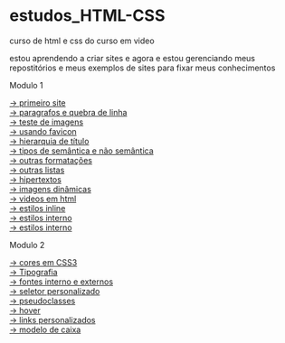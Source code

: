 # estudos_HTML-CSS

curso de html e css do curso em video

estou aprendendo a criar sites e agora e estou gerenciando meus repostitórios e meus exemplos de sites para fixar meus conhecimentos
 

Modulo 1

<a href="https://ygorhenriquelima.github.io/estudos_HTML-CSS/exercicios/ex001/index.html" target="blank_"> -> primeiro site</a><br>
<a href="https://ygorhenriquelima.github.io/estudos_HTML-CSS/exercicios/ex002/index.html"> -> paragrafos e quebra de linha</a><br>
<a href="https://ygorhenriquelima.github.io/estudos_HTML-CSS/exercicios/ex003/index.html"> -> teste de imagens</a><br>
<a href="https://ygorhenriquelima.github.io/estudos_HTML-CSS/exercicios/ex004/index.html"> -> usando favicon</a><br>
<a href="https://ygorhenriquelima.github.io/estudos_HTML-CSS/exercicios/ex006/index.html"> -> hierarquia de título</a><br>
<a href="https://ygorhenriquelima.github.io/estudos_HTML-CSS/exercicios/ex008a/index.html"> -> tipos de semântica e não semântica</a><br>
<a href="https://ygorhenriquelima.github.io/estudos_HTML-CSS/exercicios/ex008b/index.html"> -> outras formatações</a><br>
<a href="https://ygorhenriquelima.github.io/estudos_HTML-CSS/exercicios/ex009/index.html"> -> outras listas</a><br>
<a href="https://ygorhenriquelima.github.io/estudos_HTML-CSS/exercicios/ex010/index.html"> -> hipertextos</a><br>
<a href="https://ygorhenriquelima.github.io/estudos_HTML-CSS/exercicios/ex011/index.html"> -> imagens dinâmicas</a><br> 
<a href="https://ygorhenriquelima.github.io/estudos_HTML-CSS/exercicios/ex012/index.html"> -> videos em html</a><br>
<a href="https://ygorhenriquelima.github.io/estudos_HTML-CSS/exercicios/ex013/index.html"> -> estilos inline</a><br>
<a href="https://ygorhenriquelima.github.io/estudos_HTML-CSS/exercicios/ex014/index.html"> -> estilos interno</a><br>
<a href="https://ygorhenriquelima.github.io/estudos_HTML-CSS/exercicios/ex016/exemplos/cor01.html"> -> estilos interno</a><br>

Modulo 2

<a href="https://ygorhenriquelima.github.io/estudos_HTML-CSS/exercicios/ex016/exemplos/cor01.html"> -> cores em CSS3</a><br>
<a href="https://ygorhenriquelima.github.io/estudos_HTML-CSS/exercicios/ex017/fonte01.html"> -> Tipografia</a><br>
<a href="https://ygorhenriquelima.github.io/estudos_HTML-CSS/exercicios/ex018/font02_interno.html"> -> fontes interno e externos</a><br>
<a href="https://ygorhenriquelima.github.io/estudos_HTML-CSS/exercicios/ex019/seletor01.html"> -> seletor personalizado</a><br>
<a href="https://ygorhenriquelima.github.io/estudos_HTML-CSS/exercicios/ex020/hover.html"> -> pseudoclasses</a><br>
<a href="https://ygorhenriquelima.github.io/estudos_HTML-CSS/exercicios/ex020/index.html"> -> hover</a><br>
<a href="https://ygorhenriquelima.github.io/estudos_HTML-CSS/exercicios/ex021/index.html"> -> links personalizados</a><br>
<a href="https://ygorhenriquelima.github.io/estudos_HTML-CSS/exercicios/ex022/caixa01.html"> -> modelo de caixa</a><br>

